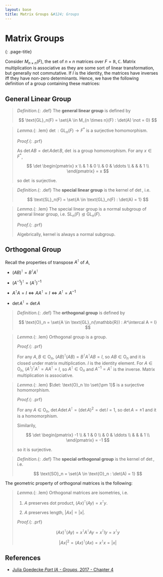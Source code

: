 ```yaml
---
layout: base
title: Matrix Groups &#124; Groups
---
```


# Matrix Groups
{: .page-title}

Consider $M_{n \times n}(F)$, the set of $n \times n$ matrices over $F = \mathbb{R}, \mathbb{C}$.
Matrix multiplication is associative as they are some sort of linear transformation, but generally not commutative.
If $I$ is the identity, the matrices have inverses iff they have non-zero determinants.
Hence, we have the following definition of a group containing these matrices:

## General Linear Group

> *Definition.*{: .def}
> The **general linear group** is defined by
>
> $$
  \text{GL}_n(F) = \set{A \in M_{n \times n}(F) : \det(A) \not = 0}
  $$

> *Lemma.*{: .lem}
> $\det: \text{GL}_n(F) \to F^\ast$ is a surjective homomorphism.
>
> *Proof.*{: .prf}
>
> As $\det AB = \det A \det B$, $\det$ is a group homomorphism.
> For any $x \in F^\ast$,
>
> $$
  \det \begin{pmatrix}
  x \\
  & 1 & 0 \\
  & 0 & \ddots \\
  &  &  & 1 \\
  \end{pmatrix} = x
  $$
>
> so $\det$ is surjective.

> *Definition.*{: .def}
> The **special linear group** is the kernel of $\det$, i.e.
>
> $$
  \text{SL}_n(F) = \set{A \in \text{GL}_n(F) : \det(A) = 1}
  $$

> *Lemma.*{: .lem}
> The special linear group is a normal subgroup of general linear group, i.e. $\text{SL}_n(F) \trianglelefteq \text{GL}_n(F)$.
>
> *Proof.*{: .prf}
>
> Algebrically, kernel is always a normal subgroup.

## Orthogonal Group

Recall the properties of transpose $A^\intercal$ of $A$,

+ $(AB)^\intercal = B^\intercal A^\intercal$

+ $(A^{-1})^\intercal = (A^\intercal)^{-1}$

+ $A^\intercal A = I \iff A A^\intercal = I \iff A^\intercal = A^{-1}$

+ $\det A^\intercal = \det A$

> *Definition.*{: .def}
> The **orthogonal group** is defined by
>
> $$
  \text{O}_n = \set{A \in \text{GL}_n(\mathbb{R}) : A^\intercal A = I}
  $$

> *Lemma.*{: .lem}
> Orthogonal group is a group.
>
> *Proof.*{: .prf}
>
> For any $A, B \in \text{O}_n$, $(AB)^\intercal(AB) = B^\intercal A^\intercal A B = I$, so $AB \in \text{O}_n$ and it is closed under matrix multiplication.
> $I$ is the identity element.
> For $A \in \text{O}_n$, $(A^\intercal)^\intercal A^\intercal = A A^\intercal = I$, so $A^\intercal \in \text{O}_n$ and $A^{-1} = A^\intercal$ is the inverse.
> Matrix multiplication is associative.

> *Lemma.*{: .lem}
> $\det: \text{O}_n \to \set{\pm 1}$ is a surjective homomorphism.
>
> *Proof.*{: .prf}
>
> For any $A \in \text{O}_n$, $\det A \det A^\intercal = (\det A)^2 = \det I = 1$, so $\det A = \pm 1$ and it is a homomorphism.
>
> Similarily,
>
> $$
  \det \begin{pmatrix}
  -1 \\
  & 1 & 0 \\
  & 0 & \ddots \\
  &  &  & 1 \\
  \end{pmatrix} = -1
  $$
>
> so it is surjective.

> *Definition.*{: .def}
> The **special orthogonal group** is the kernel of $\det$, i.e.
>
> $$
  \text{SO}_n = \set{A \in \text{O}_n : \det(A) = 1}
  $$

The geometric property of orthogonal matrices is the following:

> *Lemma.*{: .lem}
> Orthogonal matrices are isometries, i.e.
>
> 1. $A$ preserves dot product, $(Ax)^\intercal (Ay) = x^\intercal y$.
>
> 2. $A$ preserves length, $\vert Ax \vert = \vert x \vert$.
>
> *Proof.*{: .prf}
>
> $$
  (Ax)^\intercal (Ay) = x^\intercal A^\intercal A y = x^\intercal I y = x^\intercal y
  $$
>
> $$
  \vert Ax \vert^2 = (Ax)^\intercal (Ax) = x^\intercal x = \vert x \vert
  $$

## References

* [Julia Goedecke _Part IA - Groups_, 2017 - Chapter 4](https://www.julia-goedecke.de/pdf/GroupsNotes.pdf)
